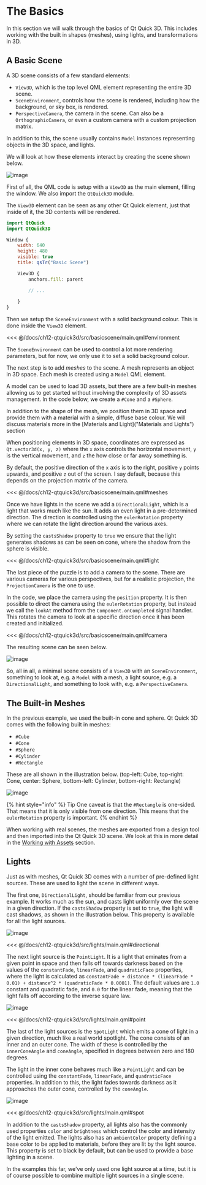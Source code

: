 # The Basics

In this section we will walk through the basics of Qt Quick 3D. This includes working with the built in shapes (meshes), using lights, and transformations in 3D.

## A Basic Scene

A 3D scene consists of a few standard elements:

- ``View3D``, which is the top level QML element representing the entire 3D scene.
- ``SceneEnvironment``, controls how the scene is rendered, including how the background, or sky box, is rendered.
- ``PerspectiveCamera``, the camera in the scene. Can also be a ``OrthographicCamera``, or even a custom camera with a custom projection matrix.

In addition to this, the scene usually contains ``Model`` instances representing objects in the 3D space, and lights.

We will look at how these elements interact by creating the scene shown below.

![image](./assets/basicscene.png)

First of all, the QML code is setup with a ``View3D`` as the main element, filling the window. We also import the ``QtQuick3D`` module.

The ``View3D`` element can be seen as any other Qt Quick element, just that inside of it, the 3D contents will be rendered.

```qml
import QtQuick
import QtQuick3D

Window {
    width: 640
    height: 480
    visible: true
    title: qsTr("Basic Scene")

    View3D {
        anchors.fill: parent

        // ...
    
    }
}
```

Then we setup the ``SceneEnvironment`` with a solid background colour. This is done inside the ``View3D`` element.

<<< @/docs/ch12-qtquick3d/src/basicscene/main.qml#environment

The ``SceneEnvironment`` can be used to control a lot more rendering parameters, but for now, we only use it to set a solid background colour.

The next step is to add _meshes_ to the scene. A mesh represents an object in 3D space. Each mesh is created using a ``Model`` QML element.

A model can be used to load 3D assets, but there are a few built-in meshes allowing us to get started without involving the complexity of 3D assets management. In the code below, we create a ``#Cone`` and a ``#Sphere``.

In addition to the shape of the mesh, we position them in 3D space and provide them with a material with a simple, diffuse base colour. We will discuss materials more in the [Materials and Light]("Materials and Lights") section

When positioning elements in 3D space, coordinates are expressed as ``Qt.vector3d(x, y, z)`` where the `x` axis controls the horizontal movement, `y` is the vertical movement, and `z` the how close or far away something is. 

By default, the positive direction of the `x` axis is to the right, positive `y` points upwards, and positive `z` out of the screen. I say default, because this depends on the projection matrix of the camera.

<<< @/docs/ch12-qtquick3d/src/basicscene/main.qml#meshes

Once we have lights in the scene we add a ``DirectionalLight``, which is a light that works much like the sun. It adds an even light in a pre-determined direction. The direction is controlled using the ``eulerRotation`` property where we can rotate the light direction around the various axes.

By setting the ``castsShadow`` property to ``true`` we ensure that the light generates shadows as can be seen on cone, where the shadow from the sphere is visible.

<<< @/docs/ch12-qtquick3d/src/basicscene/main.qml#light

The last piece of the puzzle is to add a camera to the scene. There are various cameras for various perspectives, but for a realistic projection, the ``ProjectionCamera`` is the one to use.

In the code, we place the camera using the ``position`` property. It is then possible to direct the camera using the ``eulerRotation`` property, but instead we call the ``lookAt`` method from the ``Component.onCompleted`` signal handler. This rotates the camera to look at a specific direction once it has been created and initialized.

<<< @/docs/ch12-qtquick3d/src/basicscene/main.qml#camera

The resulting scene can be seen below.

![image](./assets/basicscene.png)

So, all in all, a minimal scene consists of a ``View3D`` with an ``SceneEnvironment``, something to look at, e.g. a ``Model`` with a mesh, a light source, e.g. a ``DirectionalLight``, and something to look with, e.g. a ``PerspectiveCamera``.



## The Built-in Meshes

In the previous example, we used the built-in cone and sphere. Qt Quick 3D comes with the following built in meshes:

- ``#Cube``
- ``#Cone``
- ``#Sphere``
- ``#Cylinder``
- ``#Rectangle``

These are all shown in the illustration below. (top-left: Cube, top-right: Cone, center: Sphere, bottom-left: Cylinder, bottom-right: Rectangle)

![image](./assets/meshes.png)

{% hint style="info" %} Tip
One caveat is that the ``#Rectangle`` is one-sided. That means that it is only visible from one direction. This means that the ``eulerRotation`` property is important.
{% endhint %}

When working with real scenes, the meshes are exported from a design tool and then imported into the Qt Quick 3D scene. We look at this in more detail in the [Working with Assets](assets.md) section.



## Lights

Just as with meshes, Qt Quick 3D comes with a number of pre-defined light sources. These are used to light the scene in different ways.

The first one, ``DirectionalLight``, should be familiar from our previous example. It works much as the sun, and casts light uniformly over the scene in a given direction. If the ``castsShadow`` property is set to ``true``, the light will cast shadows, as shown in the illustration below. This property is available for all the light sources.

![image](./assets/light_directional.png)

<<< @/docs/ch12-qtquick3d/src/lights/main.qml#directional

The next light source is the ``PointLight``. It is a light that eminates from a given point in space and then falls off towards darkness based on the values of the ``constantFade``, ``linearFade``, and ``quadraticFace`` properties, where the light is calculated as ``constantFade + distance * (linearFade * 0.01) + distance^2 * (quadraticFade * 0.0001)``. The default values are ``1.0`` constant and quadratic fade, and ``0.0`` for the linear fade, meaning that the light falls off according to the inverse square law.

![image](./assets/light_point.png)

<<< @/docs/ch12-qtquick3d/src/lights/main.qml#point

The last of the light sources is the ``SpotLight`` which emits a cone of light in a given direction, much like a real world spotlight. The cone consists of an inner and an outer cone. The width of these is controlled by the ``innerConeAngle`` and ``coneAngle``, specified in degrees between zero and 180 degrees.

The light in the inner cone behaves much like a ``PointLight`` and can be controlled using the ``constantFade``, ``linearFade``, and ``quadraticFace`` properties. In addition to this, the light fades towards darkness as it approaches the outer cone, controlled by the ``coneAngle``.

![image](./assets/light_spot.png)

<<< @/docs/ch12-qtquick3d/src/lights/main.qml#spot

In addition to the ``castsShadow`` property, all lights also has the commonly used properties ``color`` and ``brightness`` which control the color and intensity of the light emitted. The lights also has an ``ambientColor`` property defining a base color to be applied to materials, before they are lit by the light source. This property is set to black by default, but can be used to provide a base lighting in a scene.

In the examples this far, we've only used one light source at a time, but it is of course possible to combine multiple light sources in a single scene.
